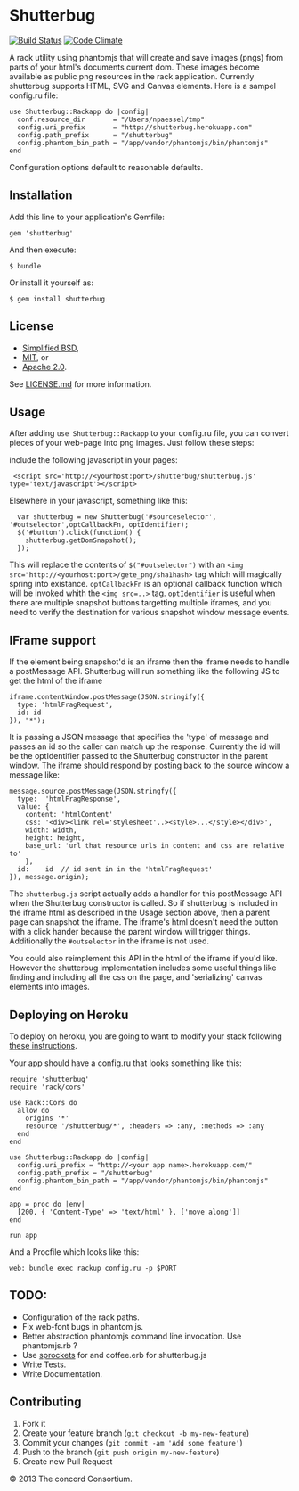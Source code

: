 # Shutterbug

[![Build Status](https://travis-ci.org/concord-consortium/shutterbug.png?branch=master)](https://travis-ci.org/concord-consortium/shutterbug)
[![Code Climate](https://codeclimate.com/github/concord-consortium/shutterbug.png)](https://codeclimate.com/github/concord-consortium/shutterbug)

A rack utility using phantomjs that will create and save images (pngs) from parts of your html's documents current dom. These images become available as public png resources in the rack application. Currently shutterbug supports HTML, SVG and Canvas elements. Here is a sampel config.ru file:


    use Shutterbug::Rackapp do |config|
      conf.resource_dir       = "/Users/npaessel/tmp"
      config.uri_prefix       = "http://shutterbug.herokuapp.com"
      config.path_prefix      = "/shutterbug"
      config.phantom_bin_path = "/app/vendor/phantomjs/bin/phantomjs"
    end

Configuration options default to reasonable defaults.


## Installation

Add this line to your application's Gemfile:

    gem 'shutterbug'

And then execute:

    $ bundle

Or install it yourself as:

    $ gem install shutterbug

## License ##

* [Simplified BSD](http://www.opensource.org/licenses/BSD-2-Clause),
* [MIT](http://www.opensource.org/licenses/MIT), or
* [Apache 2.0](http://www.opensource.org/licenses/Apache-2.0).

See [LICENSE.md](LICENSE.md) for more information.

## Usage

After adding `use Shutterbug::Rackapp` to your config.ru file, you can convert pieces of your web-page into png images.  Just follow these steps:

include the following javascript in your pages:  
     
     <script src='http://<yourhost:port>/shutterbug/shutterbug.js' type='text/javascript'></script>

Elsewhere in your javascript, something like this:
    
      var shutterbug = new Shutterbug('#sourceselector', '#outselector',optCallbackFn, optIdentifier);
      $('#button').click(function() {
        shutterbug.getDomSnapshot();
      });

This will replace the contents of `$("#outselector")` with an `<img src="http://<yourhost:port>/gete_png/sha1hash>` tag which will magically spring into existance.  `optCallbackFn` is an optional callback function which will be invoked whith the `<img src=..>` tag. `optIdentifier` is useful when there are multiple snapshot buttons targetting multiple iframes, and you need to verify the destination for various snapshot window message events.

## IFrame support

If the element being snapshot'd is an iframe then the iframe needs to handle a postMessage API.
Shutterbug will run something like the following JS to get the html of the iframe

    iframe.contentWindow.postMessage(JSON.stringify({
      type: 'htmlFragRequest',
      id: id
    }), "*");

It is passing a JSON message that specifies the 'type' of message and passes an id so the caller can match up the response.
Currently the id will be the optIdentifier passed to the Shutterbug constructor in the parent window.
The iframe should respond by posting back to the source window a message like:

    message.source.postMessage(JSON.stringfy({
      type:  'htmlFragResponse',
      value: {
        content: 'htmlContent'
        css: '<div><link rel='stylesheet'..><style>...</style></div>',
        width: width,
        height: height,
        base_url: 'url that resource urls in content and css are relative to'
        },
      id:    id  // id sent in in the 'htmlFragRequest'
    }), message.origin);

The `shutterbug.js` script actually adds a handler for this postMessage API when the Shutterbug constructor is called.
So if shutterbug is included in the iframe html as described in the Usage section above, then a parent page can snapshot
the iframe. The iframe's html doesn't need the button with a click hander because the parent window will trigger things.
Additionally the `#outselector` in the iframe is not used.

You could also reimplement this API in the html of the iframe if you'd like. However the shutterbug implementation includes
some useful things like finding and including all the css on the page, and 'serializing' canvas elements into images.

## Deploying on Heroku ##

To deploy on heroku, you are going to want to modify your stack following [these instructions](http://nerdery.crowdmob.com/post/33143120111/heroku-ruby-on-rails-and-phantomjs).

Your app should have a config.ru that looks something like this:


    require 'shutterbug'
    require 'rack/cors'
       
    use Rack::Cors do
      allow do
        origins '*'
        resource '/shutterbug/*', :headers => :any, :methods => :any
      end
    end
    
    use Shutterbug::Rackapp do |config|
      config.uri_prefix = "http://<your app name>.herokuapp.com/"
      config.path_prefix = "/shutterbug"
      config.phantom_bin_path = "/app/vendor/phantomjs/bin/phantomjs"
    end
       
    app = proc do |env|
      [200, { 'Content-Type' => 'text/html' }, ['move along']]
    end
     
    run app

And a Procfile which looks like this:

    web: bundle exec rackup config.ru -p $PORT



## TODO: ##

*  Configuration of the rack paths.
*  Fix web-font bugs in phantom js.
*  Better abstraction phantomjs command line invocation. Use phantomjs.rb ?
*  Use [sprockets](https://github.com/sstephenson/sprockets) for and coffee.erb for shutterbug.js 
*  Write Tests.
*  Write Documentation.

## Contributing

1. Fork it
2. Create your feature branch (`git checkout -b my-new-feature`)
3. Commit your changes (`git commit -am 'Add some feature'`)
4. Push to the branch (`git push origin my-new-feature`)
5. Create new Pull Request

© 2013 The concord Consortium.
